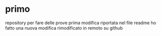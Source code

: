 # primo
repository per fare delle prove
prima modifica riportata nel file readme
ho fatto una nuova modifica
rimodificato in remoto su github
